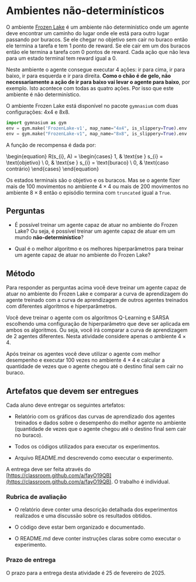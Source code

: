 # Ambientes não-determinísticos
    
O ambiente [Frozen Lake](https://gymnasium.farama.org/environments/toy_text/frozen_lake/) é um ambiente não determinístico onde um agente deve encontrar um caminho do lugar onde ele está para outro lugar passando por buracos. Se ele chegar no objetivo sem cair no buraco então ele termina a tarefa e tem 1 ponto de reward. Se ele cair em um dos buracos então ele termina a tarefa com 0 pontos de reward. Cada ação que não leva para um estado terminal tem reward igual a 0.  

Neste ambiente o agente consegue executar 4 ações: ir para cima, ir para baixo, ir para esquerda e ir para direita. **Como o chão é de gelo, não necessariamente a ação de ir para baixo vai levar o agente para baixo**, por exemplo. Isto acontece com todas as quatro ações. Por isso que este ambiente é não determinístico.

O ambiente Frozen Lake está disponível no pacote `gymnasium` com duas configurações: 4x4 e 8x8. 

```python
import gymnasium as gym
env = gym.make('FrozenLake-v1', map_name="4x4", is_slippery=True).env
env = gym.make("FrozenLake-v1", map_name="8x8", is_slippery=True).env
```

A função de recompensa é dada por: 


\begin{equation}
R(s_{i}, A) = \begin{cases}
    1, & \text{se } s_{i} = \text{objetivo} \\
    0, & \text{se } s_{i} = \text{buraco} \\
    0, & \text{caso contrário}
    \end{cases}
\end{equation}

Os estados terminais são o objetivo e os buracos. Mas se o agente fizer mais de 100 movimentos no ambiente $4 \times 4$ ou mais de 200 movimentos no ambiente $8 \times 8$ então o episódio termina com `truncated` igual a `True`.

## Perguntas

* É possível treinar um agente capaz de atuar no ambiente do Frozen Lake? Ou seja, é possível treinar um agente capaz de atuar em um mundo **não-determinístico**?

* Qual é o melhor algoritmo e os melhores hiperparâmetros para treinar um agente capaz de atuar no ambiente do Frozen Lake?

## Método

Para responder as perguntas acima você deve treinar um agente capaz de atuar no ambiente do Frozen Lake e comparar a curva de aprendizagem do agente treinado com a curva de aprendizagem de outros agentes treinados com diferentes algoritmos e hiperparâmetros. 

Você deve treinar o agente com os algoritmos Q-Learning e SARSA escolhendo uma configuração de hiperparâmetro que deve ser aplicada em ambos os algoritmos. Ou seja, você irá comparar a curva de aprendizagem de 2 agentes diferentes. Nesta atividade considere apenas o ambiente $4 \times 4$.

<!-- **Detalhe importante**: neste ambiente o reward é apenas 0 ou 1. Sendo assim, se você utilizar uma abordagem de medida como a exercitada na [aula anterior](../11_evaluation/index.md#exercício-comparar-q-learning-e-sarsa-no-ambiente-do-cliff-walking) provavelmente você não vai conseguir comparar os algoritmos. Nesta caso, a melhor abordagem é comparar a curva de aprendizagem dos agentes treinados usando uma média móvel dos rewards obtidos ao longo do treinamento.-->

Após treinar os agentes você deve utilizar o agente com melhor desempenho e executar 100 vezes no ambiente $4 \times 4$ e calcular a quantidade de vezes que o agente chegou até o destino final sem cair no buraco.

## Artefatos que devem ser entregues

Cada aluno deve entregar os seguintes artefatos: 

* Relatório com os gráficos das curvas de aprendizado dos agentes treinados e dados sobre o desempenho do melhor agente no ambiente (quantidade de vezes que o agente chegou até o destino final sem cair no buraco).

* Todos os códigos utilizados para executar os experimentos.

* Arquivo README.md descrevendo como executar o experimento. 

A entrega deve ser feita através do [https://classroom.github.com/a/fayO19QB](https://classroom.github.com/a/fayO19QB). O trabalho é individual.

### Rubrica de avaliação

* O relatório deve conter uma descrição detalhada dos experimentos realizados e uma discussão sobre os resultados obtidos.

* O código deve estar bem organizado e documentado.

* O README.md deve conter instruções claras sobre como executar o experimento.

### Prazo de entrega

O prazo para a entrega desta atividade é 25 de fevereiro de 2025. 